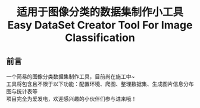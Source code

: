 <div align="center">

# 适用于图像分类的数据集制作小工具<br>Easy DataSet Creator Tool For Image Classification

</div>

## 前言
一个简易的图像分类数据集制作工具，目前尚在施工中~
<br>工具将包含且不限于以下功能：配置环境、爬图、整理数据集、生成图片信息分布图与统计表等
<br>项目完全为爱发电，欢迎感兴趣的小伙伴们参与进来哦！